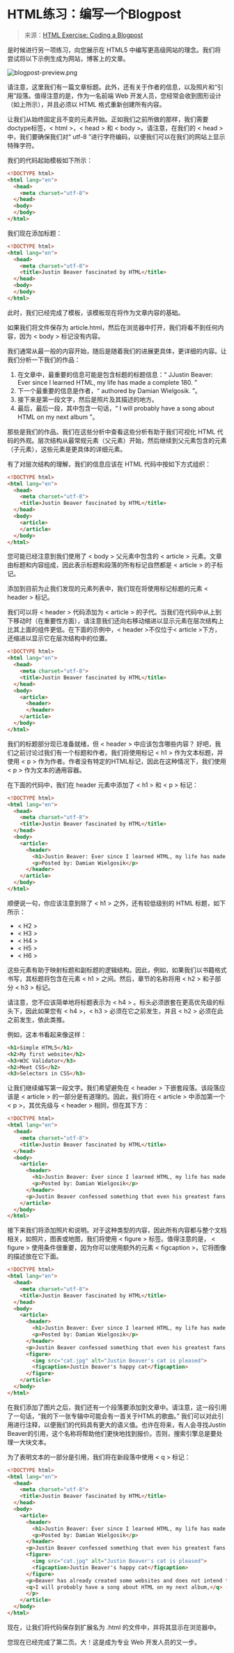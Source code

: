 # HTML练习：编写一个Blogpost

>来源：[HTML Exercise: Coding a Blogpost](http://howtocodeinhtml.com/chapter4.html)

是时候进行另一项练习，向您展示在 HTML5 中编写更高级网站的理念。我们将尝试将以下示例生成为网站，博客上的文章。

![blogpost-preview.png](https://i.loli.net/2018/11/14/5beb1c063cc35.png)

请注意，这里我们有一篇文章标题。此外，还有关于作者的信息，以及照片和“引用”段落。值得注意的是，作为一名前端 Web 开发人员，您经常会收到图形设计（如上所示），并且必须以 HTML 格式重新创建所有内容。

让我们从始终固定且不变的元素开始。正如我们之前所做的那样，我们需要doctype标签，< html >，< head > 和 < body >。请注意，在我们的 < head > 中，我们要确保我们对“ utf-8 ”进行字符编码，以便我们可以在我们的网站上显示特殊字符。

我们的代码起始模板如下所示：

```html
<!DOCTYPE html>
<html lang="en">
  <head>
    <meta charset="utf-8"> 
  </head>
  <body>
  </body>
</html>
```

我们现在添加标题：

```html
<!DOCTYPE html>
<html lang="en">
  <head>
    <meta charset="utf-8">
    <title>Justin Beaver fascinated by HTML</title>
  </head>
  <body>
  </body>
</html>
```

此时，我们已经完成了模板，该模板现在将作为文章内容的基础。

如果我们将文件保存为 article.html，然后在浏览器中打开，我们将看不到任何内容，因为 < body > 标记没有内容。

我们通常从最一般的内容开始，随后是随着我们的进展更具体，更详细的内容。让我们分析一下我们的作品：

1. 在文章中，最重要的信息可能是包含标题的标题信息：“ JJustin Beaver: Ever since I learned HTML, my life has made a complete 180. ”
2. 下一个最重要的信息是作者，“ authored by Damian Wielgosik. ”。
3. 接下来是第一段文字，然后是照片及其描述的地方。
4. 最后，最后一段，其中包含一句话，“ I will probably have a song about HTML on my next album ”。

那些是我们的作品。我们在这些分析中查看这些分析有助于我们可视化 HTML 代码的外观。层次结构从最常规元素（父元素）开始，然后继续到父元素包含的元素（子元素），这些元素是更具体的详细元素。

有了对层次结构的理解，我们的信息应该在 HTML 代码中按如下方式组织：

```html
<!DOCTYPE html>
<html lang="en">
  <head>
    <meta charset="utf-8">
    <title>Justin Beaver fascinated by HTML</title>
  </head>
  <body>
    <article>
    </article>
  </body>
</html>
```

您可能已经注意到我们使用了 < body > 父元素中包含的 < article > 元素。文章由标题和内容组成，因此表示标题和段落的所有标记自然都是 < article > 的子标记。

添加到目前为止我们发现的元素列表中，我们现在将使用标记标题的元素 < header > 标记。

我们可以将 < header > 代码添加为 < article > 的子代。当我们在代码中从上到下移动时（在重要性方面），请注意我们还向右移动缩进以显示元素在层次结构上比其上面的组件更低。在下面的示例中，< header >不仅位于< article >下方，还缩进以显示它在层次结构中的位置。

```html
<!DOCTYPE html>
<html lang="en">
  <head>
    <meta charset="utf-8">
    <title>Justin Beaver fascinated by HTML</title>
  </head>
  <body>
    <article>
      <header>
      </header>
    </article>
  </body>
</html>
```

我们的标题部分现已准备就绪，但 < header > 中应该包含哪些内容？ 好吧，我们之前讨论过我们有一个标题和作者。我们将使用标记 < h1 > 作为文本标题，并使用 < p > 作为作者。作者没有特定的HTML标记，因此在这种情况下，我们使用 < p > 作为文本的通用容器。

在下面的代码中，我们在 header 元素中添加了 < h1 >  和  < p > 标记：

```html
<!DOCTYPE html>
<html lang="en">
  <head>
    <meta charset="utf-8">
    <title>Justin Beaver fascinated by HTML</title>
  </head>
  <body>
    <article>
      <header>
        <h1>Justin Beaver: Ever since I learned HTML, my life has made a complete 180</h1>
        <p>Posted by: Damian Wielgosik</p>
      </header>
    </article>
  </body>
</html>
```

顺便说一句，你应该注意到除了 < h1 > 之外，还有较低级别的 HTML 标题，如下所示：

- < H2 >
- < H3 >
- < H4 >
- < H5 >
- < H6 >

这些元素有助于映射标题和副标题的逻辑结构。因此，例如，如果我们以书籍格式书写，其标题将包含在元素 < h1 > 之间。然后，章节的名称将用 < h2 > 和子部分 < h3 > 标记。

请注意，您不应该简单地将标题表示为 < h4 > 。标头必须嵌套在更高优先级的标头下，因此如果您有 < h4 >，< h3 > 必须在它之前发生，并且 < h2 > 必须在此之前发生，依此类推。

例如，这本书看起来像这样：

```html
<h1>Simple HTML5</h1>
<h2>My first website</h2>
<h3>W3C Validator</h3>
<h2>Meet CSS</h2>
<h3>Selectors in CSS</h3>
```

让我们继续编写第一段文字。我们希望避免在 < header > 下嵌套段落。该段落应该是 < article > 的一部分是有道理的。因此，我们将在 < article > 中添加第一个 < p >，其优先级与 < header > 相同，但在其下方：

```html
<!DOCTYPE html>
<html lang="en">
  <head>
    <meta charset="utf-8">
    <title>Justin Beaver fascinated by HTML</title>
  </head>
  <body>
    <article>
      <header>
        <h1>Justin Beaver: Ever since I learned HTML, my life has made a complete 180</h1>
        <p>Posted by: Damian Wielgosik</p>
      </header>
      <p>Justin Beaver confessed something that even his greatest fans would have never expected of the skilled musicians and lyricist. The young rock-and-roller admitted that since he typed his first title tag, his life became easier. It has been reported by those surrounding the Canadian that Beaver's private mentors, Ryan Loseling and Nicolas Crate, often walk around Los Angeles disputing what a great tool the HTML validator is.</p>
    </article>
  </body>
</html>
```

接下来我们将添加照片和说明。对于这种类型的内容，因此所有内容都与整个文档相关，如照片，图表或地图，我们将使用 < figure > 标签。值得注意的是， < figure > 使用条件很重要，因为你可以使用额外的元素 < figcaption >，它将图像的描述放在它下面。

```html
<!DOCTYPE html>
<html lang="en">
  <head>
    <meta charset="utf-8">
    <title>Justin Beaver fascinated by HTML</title>
  </head>
  <body>
    <article>
      <header>
        <h1>Justin Beaver: Ever since I learned HTML, my life has made a complete 180</h1>
        <p>Posted by: Damian Wielgosik</p>
      </header>
      <p>Justin Beaver confessed something that even his greatest fans would have never expected of the skilled musicians and lyricist. The young rock-and-roller admitted that since he typed his first title tag, his life became easier. It has been reported by those surrounding the Canadian that Beaver's private mentors, Ryan Loseling and Nicolas Crate, often walk around Los Angeles disputing what a great tool the HTML validator is.</p>
      <figure>
        <img src="cat.jpg" alt="Justin Beaver's cat is pleased">
        <figcaption>Justin Beaver's happy cat</figcaption>
      </figure>
    </article>
  </body>
</html>
```

在我们添加了图片之后，我们还有一个段落要添加到文章中。请注意，这一段引用了一句话，“我的下一张专辑中可能会有一首关于HTML的歌曲。” 我们可以对此引用进行注释，以便我们的代码具有更大的语义值。也许在将来，有人会寻找Justin Beaver的引用，这个名称将帮助他们更快地找到报价。否则，搜索引擎总是要处理一大块文本。

为了表明文本的一部分是引用，我们将在新段落中使用 < q > 标记：

```html
<!DOCTYPE html>
<html lang="en">
  <head>
    <meta charset="utf-8">
    <title>Justin Beaver fascinated by HTML</title>
  </head>
  <body>
    <article>
      <header>
        <h1>Justin Beaver: Ever since I learned HTML, my life has made a complete 180</h1>
        <p>Posted by: Damian Wielgosik</p>
      </header>
      <p>Justin Beaver confessed something that even his greatest fans would have never expected of the skilled musicians and lyricist. The young rock-and-roller admitted that since he typed his first title tag, his life became easier. It has been reported by those surrounding the Canadian that Beaver's private mentors, Ryan Loseling and Nicolas Crate, often walk around Los Angeles disputing what a great tool the HTML validator is.</p>
      <figure>
        <img src="cat.jpg" alt="Justin Beaver's cat is pleased">
        <figcaption>Justin Beaver's happy cat</figcaption>
      </figure>
      <p>Beaver has already created some websites and does not intend to stop there. 
      <q>I will probably have a song about HTML on my next album,</q> - the artist added.
      </p>
    </article>
  </body>
</html>
```

现在，让我们将代码保存到扩展名为 .html 的文件中，并将其显示在浏览器中。

您现在已经完成了第二页。大！这是成为专业 Web 开发人员的又一步。